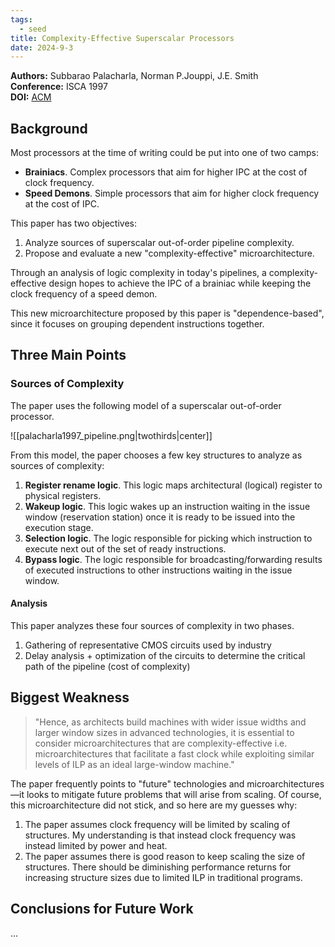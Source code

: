 ```yaml
---
tags:
  - seed
title: Complexity-Effective Superscalar Processors
date: 2024-9-3
---
```

**Authors:** Subbarao Palacharla, Norman P.Jouppi, J.E. Smith<br>
**Conference:** ISCA 1997<br>
**DOI:** [ACM](https://dl.acm.org/doi/10.1145/264107.264201)

## Background

Most processors at the time of writing could be put into one of two camps:
- **Brainiacs**. Complex processors that aim for higher IPC at the cost of clock frequency.
- **Speed Demons**. Simple processors that aim for higher clock frequency at the cost of IPC.

This paper has two objectives:
1. Analyze sources of superscalar out-of-order pipeline complexity.
2. Propose and evaluate a new "complexity-effective" microarchitecture.

Through an analysis of logic complexity in today's pipelines, a complexity-effective design hopes to achieve the IPC of a brainiac while keeping the clock frequency of a speed demon.

This new microarchitecture proposed by this paper is "dependence-based", since it focuses on grouping dependent instructions together.

## Three Main Points

### Sources of Complexity

The paper uses the following model of a superscalar out-of-order processor.

![[palacharla1997_pipeline.png|twothirds|center]]

From this model, the paper chooses a few key structures to analyze as sources of complexity:

1. **Register rename logic**. This logic maps architectural (logical) register to physical registers.
2. **Wakeup logic**. This logic wakes up an instruction waiting in the issue window (reservation station) once it is ready to be issued into the execution stage.
3. **Selection logic**. The logic responsible for picking which instruction to execute next out of the set of ready instructions.
4. **Bypass logic**. The logic responsible for broadcasting/forwarding results of executed instructions to other instructions waiting in the issue window.

#### Analysis

This paper analyzes these four sources of complexity in two phases.
1. Gathering of representative CMOS circuits used by industry
2. Delay analysis + optimization of the circuits to determine the critical path of the pipeline (cost of complexity)

## Biggest Weakness

> "Hence, as architects build machines with wider issue widths and larger window sizes in advanced technologies, it is essential to consider microarchitectures that are complexity-effective i.e. microarchitectures that facilitate a fast clock while exploiting similar levels of ILP as an ideal large-window machine."

The paper frequently points to "future" technologies and microarchitectures—it looks to mitigate future problems that will arise from scaling. Of course, this microarchitecture did not stick, and so here are my guesses why:

1. The paper assumes clock frequency will be limited by scaling of structures. My understanding is that instead clock frequency was instead limited by power and heat.
2. The paper assumes there is good reason to keep scaling the size of structures. There should be diminishing performance returns for increasing structure sizes due to limited ILP in traditional programs.

## Conclusions for Future Work

...